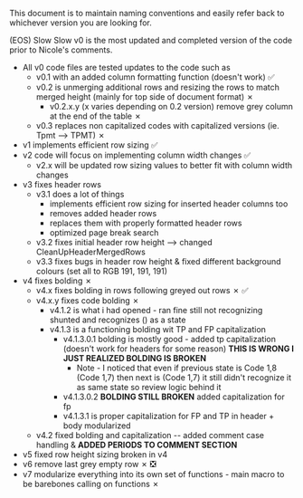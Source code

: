 This document is to maintain naming conventions and easily refer back to whichever version you are looking for.

(EOS) Slow Slow v0 is the most updated and completed version of the code prior to Nicole's comments.
  - All v0 code files are tested updates to the code such as
      - v0.1 with an added column formatting function (doesn't work) :white_check_mark:
      - v0.2 is unmerging additional rows and resizing the rows to match merged height (mainly for top side of document format) &cross;
        - v0.2.x.y (x varies depending on 0.2 version) remove grey column at the end of the table &cross;
      - v0.3 replaces non capitalized codes with capitalized versions (ie. Tpmt --> TPMT) &cross;
  - v1 implements efficient row sizing :white_check_mark:
  - v2 code will focus on implementing column width changes :white_check_mark:
      - v2.x will be updated row sizing values to better fit with column width changes
  - v3 fixes header rows
      - v3.1 does a lot of things
        - implements efficient row sizing for inserted header columns too
        - removes added header rows
        - replaces them with properly formatted header rows
        - optimized page break search
      - v3.2 fixes initial header row height --> changed CleanUpHeaderMergedRows
      - v3.3 fixes bugs in header row height & fixed different background colours (set all to RGB 191, 191, 191)
  - v4 fixes bolding &cross;
      - v4.x fixes bolding in rows following greyed out rows &cross; ✅
      - v4.x.y fixes code bolding &cross;
          - v4.1.2 is what i had opened - ran fine still not recognizing shunted and recognizes () as a state
          - v4.1.3 is a functioning bolding wit TP and FP capitalization
              - v4.1.3.0.1 bolding is mostly good - added tp capitalization (doesn't work for headers for some reason) **THIS IS WRONG I JUST REALIZED BOLDING IS BROKEN**
                - Note - I noticed that even if previous state is Code 1,8 (Code 1,7) then next is (Code 1,7) it still didn't recognize it as same state so review logic behind it
              - v4.1.3.0.2 **BOLDING STILL BROKEN** added capitalization for fp
              - v4.1.3.1 is proper capitalization for FP and TP in header + body modularized
      - v4.2 fixed bolding and capitalization -- added comment case handling & **ADDED PERIODS TO COMMENT SECTION**
  - v5 fixed row height sizing broken in v4
  - v6 remove last grey empty row &cross; ❎
  - v7 modularize everything into its own set of functions - main macro to be barebones calling on functions &cross;
